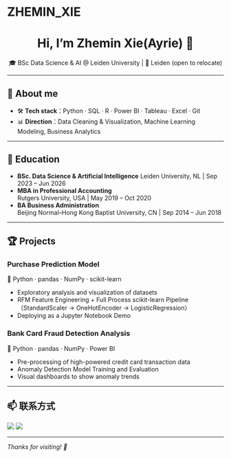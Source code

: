 # ZHEMIN_XIE
<h1 align="center">Hi, I’m Zhemin Xie(Ayrie) 👋</h1>
<p align="center">🎓 BSc Data Science & AI @ Leiden University | 📍 Leiden (open to relocate)</p>

---

## 📝 About me

- 🛠️ **Tech stack**：Python · SQL · R · Power BI · Tableau · Excel · Git  
- 📊 **Direction**：Data Cleaning & Visualization, Machine Learning Modeling, Business Analytics

---

## 💼 Education

- **BSc. Data Science & Artificial Intelligence** 
  Leiden University, NL | Sep 2023 – Jun 2026  
- **MBA in Professional Accounting**  
  Rutgers University, USA | May 2019 – Oct 2020  
- **BA Business Administration**  
  Beijing Normal–Hong Kong Baptist University, CN | Sep 2014 – Jun 2018  

---

## 🏆 Projects

### Purchase Prediction Model  
🐍 Python · pandas · NumPy · scikit-learn  
- Exploratory analysis and visualization of datasets    
- RFM Feature Engineering + Full Process scikit-learn Pipeline（StandardScaler → OneHotEncoder → LogisticRegression）  
- Deploying as a Jupyter Notebook Demo

### Bank Card Fraud Detection Analysis  
🐍 Python · pandas · NumPy · Power BI  
- Pre-processing of high-powered credit card transaction data  
- Anomaly Detection Model Training and Evaluation  
- Visual dashboards to show anomaly trends

---

## 📫 联系方式

[![](https://img.shields.io/badge/Email-zm.xie27%40gmail.com-blue?logo=gmail&logoColor=white)](mailto:zm.xie27@gmail.com)
[![](https://img.shields.io/badge/LinkedIn-Zhemin%20Xie-blue?logo=linkedin&logoColor=white)](https://www.linkedin.com/in/zhemin-xie-562576188/)




---

*Thanks for visiting! 🚀*  
